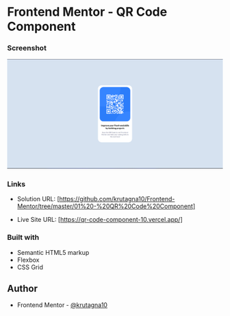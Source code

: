 # Frontend Mentor - QR Code Component

### Screenshot

![](Screenshot/Screenshot.png)

### Links

- Solution URL: [https://github.com/krutagna10/Frontend-Mentor/tree/master/01%20-%20QR%20Code%20Component]

- Live Site URL: [https://qr-code-component-10.vercel.app/]

### Built with

- Semantic HTML5 markup
- Flexbox
- CSS Grid

## Author
- Frontend Mentor - [@krutagna10](https://www.frontendmentor.io/profile/krutagna10)

